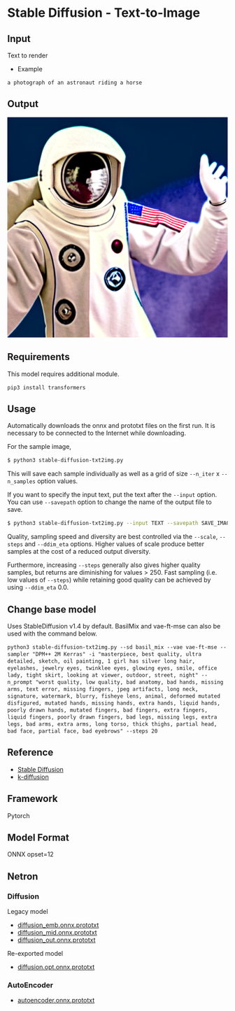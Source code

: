 # Stable Diffusion - Text-to-Image

## Input

Text to render

- Example
```
a photograph of an astronaut riding a horse
```

## Output

![Output](output.png)

## Requirements
This model requires additional module.

```
pip3 install transformers
```

## Usage
Automatically downloads the onnx and prototxt files on the first run.
It is necessary to be connected to the Internet while downloading.

For the sample image,
```bash
$ python3 stable-diffusion-txt2img.py
```

This will save each sample individually as well as a grid of size `--n_iter` x `--n_samples` option values.

If you want to specify the input text, put the text after the `--input` option.  
You can use `--savepath` option to change the name of the output file to save.
```bash
$ python3 stable-diffusion-txt2img.py --input TEXT --savepath SAVE_IMAGE_PATH
```

Quality, sampling speed and diversity are best controlled via the `--scale`, `--steps` and `--ddim_eta` options.
Higher values of scale produce better samples at the cost of a reduced output diversity.

Furthermore, increasing `--steps` generally also gives higher quality samples, but returns are diminishing for values > 250. Fast sampling (i.e. low values of `--steps`) while retaining good quality can be achieved by using `--ddim_eta` 0.0.

## Change base model

Uses StableDiffusion v1.4 by default. BasilMix and vae-ft-mse can also be used with the command below.

```
python3 stable-diffusion-txt2img.py --sd basil_mix --vae vae-ft-mse --sampler "DPM++ 2M Kerras" -i "masterpiece, best quality, ultra detailed, sketch, oil painting, 1 girl has silver long hair, eyelashes, jewelry eyes, twinklee eyes, glowing eyes, smile, office lady, tight skirt, looking at viewer, outdoor, street, night" --n_prompt "worst quality, low quality, bad anatomy, bad hands, missing arms, text error, missing fingers, jpeg artifacts, long neck, signature, watermark, blurry, fisheye lens, animal, deformed mutated disfigured, mutated hands, missing hands, extra hands, liquid hands, poorly drawn hands, mutated fingers, bad fingers, extra fingers, liquid fingers, poorly drawn fingers, bad legs, missing legs, extra legs, bad arms, extra arms, long torso, thick thighs, partial head, bad face, partial face, bad eyebrows" --steps 20
```

## Reference

- [Stable Diffusion](https://github.com/CompVis/stable-diffusion)
- [k-diffusion](https://github.com/crowsonkb/k-diffusion)

## Framework

Pytorch

## Model Format

ONNX opset=12

## Netron

### Diffusion

Legacy model

- [diffusion_emb.onnx.prototxt](https://netron.app/?url=https://storage.googleapis.com/ailia-models/stable-diffusion-txt2img/diffusion_emb.onnx.prototxt)  
- [diffusion_mid.onnx.prototxt](https://netron.app/?url=https://storage.googleapis.com/ailia-models/stable-diffusion-txt2img/diffusion_mid.onnx.prototxt)  
- [diffusion_out.onnx.prototxt](https://netron.app/?url=https://storage.googleapis.com/ailia-models/stable-diffusion-txt2img/diffusion_out.onnx.prototxt)  

Re-exported model

- [diffusion.opt.onnx.prototxt](https://netron.app/?url=https://storage.googleapis.com/ailia-models/stable-diffusion-txt2img/diffusion.opt.onnx.prototxt)  

### AutoEncoder

- [autoencoder.onnx.prototxt](https://netron.app/?url=https://storage.googleapis.com/ailia-models/stable-diffusion-txt2img/autoencoder.onnx.prototxt)

